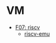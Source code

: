 # VM

* [F07: riscv](https://hackmd.io/@sysprog/ryHaBkrOE)
    * [riscv-emu](https://github.com/sysprog21/riscv-emu)
